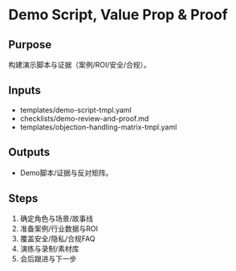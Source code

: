 # Demo Script, Value Prop & Proof

## Purpose

构建演示脚本与证据（案例/ROI/安全/合规）。

## Inputs

- templates/demo-script-tmpl.yaml
- checklists/demo-review-and-proof.md
- templates/objection-handling-matrix-tmpl.yaml

## Outputs

- Demo脚本/证据与反对矩阵。

## Steps

1. 确定角色与场景/故事线
2. 准备案例/行业数据与ROI
3. 覆盖安全/隐私/合规FAQ
4. 演练与录制/素材库
5. 会后跟进与下一步
